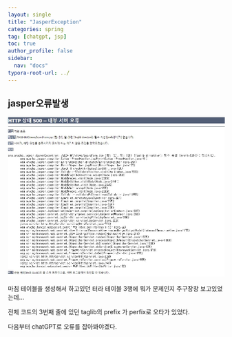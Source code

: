 ```yaml
---
layout: single
title: "JasperException"
categories: spring
tag: [chatgpt, jsp]
toc: true
author_profile: false
sidebar:
  nav: "docs"
typora-root-url: ../
---
```


## jasper오류발생

![error](/images/2023-04-17-jasper/error.jpg)

마침 테이블을 생성해서 하고있던 터라 테이블 3행에 뭐가 문제인지 주구장창 보고있었는데...

전체 코드의 3번째 줄에 있던 taglib의 prefix 가 perfix로 오타가 있었다.

다음부터 chatGPT로 오류를 잡아봐야겠다.